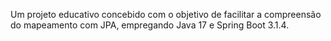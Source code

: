 Um projeto educativo concebido com o objetivo de facilitar a compreensão do mapeamento com JPA, empregando Java 17 e Spring Boot 3.1.4.
